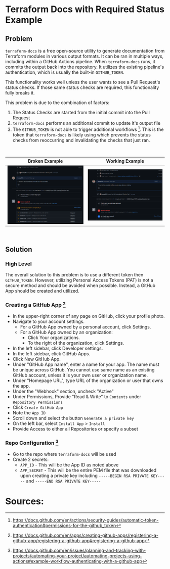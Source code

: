 # Terraform Docs with Required Status Example

## Problem

`terraform-docs` is a free open-source utility to generate documentation from Terraform modules in various output formats. It can be ran in multiple ways, including within a GitHub Actions pipeline. When `terraform-docs` runs, it commits the output back into the repository. It utilizes the existing pipeline's authentication, which is usually the built-in `GITHUB_TOKEN`.

This functionality works well unless the user wants to see a Pull Request's status checks. If those same status checks are required, this functionality fully breaks it.

This problem is due to the combination of factors:

1. The Status Checks are started from the initial commit into the Pull Request
2. `terraform-docs` performs an additional commit to update it's output file
3. The `GITHUB_TOKEN` is not able to trigger additional workflows [^1]. This is the token that `terraform-docs` is likely using which prevents the status checks from reoccurring and invalidating the checks that just ran.

&nbsp;

| Broken Example                                          | Working Example                                          |
| ------------------------------------------------------- | -------------------------------------------------------- |
| ![Broken Example](./resources/images/BrokenExample.png) | ![Broken Example](./resources/images/WorkingExample.png) |

&nbsp;

## Solution

### High Level

The overall solution to this problem is to use a different token then `GITHUB_TOKEN`. However, utilizing Personal Access Tokens (PAT) is not a secure method and should be avoided when possible. Instead, a GitHub App should be created and utilized.

### Creating a GitHub App [^2]

- In the upper-right corner of any page on GitHub, click your profile photo.
- Navigate to your account settings.
  - For a GitHub App owned by a personal account, click Settings.
  - For a GitHub App owned by an organization:
    - Click Your organizations.
    - To the right of the organization, click Settings.
- In the left sidebar, click Developer settings.
- In the left sidebar, click GitHub Apps.
- Click New GitHub App.
- Under "GitHub App name", enter a name for your app. The name must be unique across GitHub. You cannot use same name as an existing GitHub account, unless it is your own user or organization name.
- Under "Homepage URL", type URL of the organization or user that owns the app.
- Under the "Webhook" section, uncheck "Active"
- Under Permissions, Provide "Read & Write" to `Contents` under `Repository Permissions`
- Click `Create GitHub App`
- Note the `App ID`
- Scroll down and select the button `Generate a private key`
- On the left bar, select `Install App` > `Install`
- Provide Access to either all Repositories or specify a subset

### Repo Configuration [^3]

- Go to the repo where `terraform-docs` will be used
- Create 2 secrets:
  - `APP_ID` - This will be the App ID as noted above
  - `APP_SECRET` - This will be the entire PEM file that was downloaded upon creating a private key including `-----BEGIN RSA PRIVATE KEY-----` and `-----END RSA PRIVATE KEY-----`

# Sources:

[^1]: https://docs.github.com/en/actions/security-guides/automatic-token-authentication#permissions-for-the-github_token
[^2]: https://docs.github.com/en/apps/creating-github-apps/registering-a-github-app/registering-a-github-app#registering-a-github-app
[^3]: https://docs.github.com/en/issues/planning-and-tracking-with-projects/automating-your-project/automating-projects-using-actions#example-workflow-authenticating-with-a-github-app
